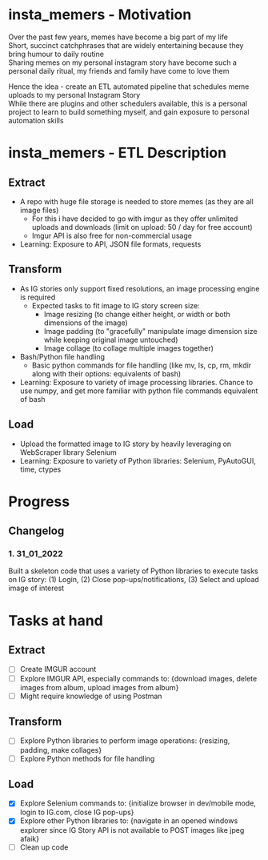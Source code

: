 # insta_memers - Motivation
Over the past few years, memes have become a big part of my life\
Short, succinct catchphrases that are widely entertaining because they bring humour to daily routine\
Sharing memes on my personal instagram story have become such a personal daily ritual, my friends and family have come to love them

Hence the idea - create an ETL automated pipeline that schedules meme uploads to my personal Instagram Story\
While there are plugins and other schedulers available, this is a personal project to learn to build something myself, and gain exposure to personal automation skills

# insta_memers - ETL Description
## Extract
- A repo with huge file storage is needed to store memes (as they are all image files)
  - For this i have decided to go with imgur as they offer unlimited uploads and downloads (limit on upload: 50 / day for free account)
  - Imgur API is also free for non-commercial usage
- Learning: Exposure to API, JSON file formats, requests

## Transform
- As IG stories only support fixed resolutions, an image processing engine is required
  - Expected tasks to fit image to IG story screen size:
    - Image resizing (to change either height, or width or both dimensions of the image)
    - Image padding (to "gracefully" manipulate image dimension size while keeping original image untouched)
    - Image collage (to collage multiple images together)
- Bash/Python file handling
  - Basic python commands for file handling (like mv, ls, cp, rm, mkdir along with their options: equivalents of bash)
- Learning: Exposure to variety of image processing libraries. Chance to use numpy, and get more familiar with python file commands equivalent of bash

## Load
- Upload the formatted image to IG story by heavily leveraging on WebScraper library Selenium
- Learning: Exposure to variety of Python libraries: Selenium, PyAutoGUI, time, ctypes

# Progress
## Changelog
### 1. 31_01_2022
Built a skeleton code that uses a variety of Python libraries to execute tasks on IG story: (1) Login, (2) Close pop-ups/notifications, (3) Select and upload image of interest

# Tasks at hand
## Extract
- [ ] Create IMGUR account
- [ ] Explore IMGUR API, especially commands to: {download images, delete images from album, upload images from album}
- [ ] Might require knowledge of using Postman
## Transform
- [ ] Explore Python libraries to perform image operations: {resizing, padding, make collages}
- [ ] Explore Python methods for file handling
## Load
- [x] Explore Selenium commands to: {initialize browser in dev/mobile mode, login to IG.com, close IG pop-ups}
- [x] Explore other Python libraries to: {navigate in an opened windows explorer since IG Story API is not available to POST images like jpeg afaik}
- [ ] Clean up code
